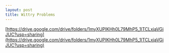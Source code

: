 ```yaml
---
layout: post
title: Wittry Problems
---
```

[https://drive.google.com/drive/folders/1myXUPIKHh0L79MhP5_1lTCLxjaVGiJUC?usp=sharing](https://drive.google.com/drive/folders/1myXUPIKHh0L79MhP5_1lTCLxjaVGiJUC?usp=sharing)
